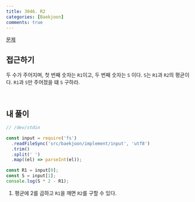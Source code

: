 ```yaml
---
title: 3046. R2
categories: [Baekjoon]
comments: true
---
```


[문제](https://www.acmicpc.net/problem/3046)

## 접근하기

두 수가 주어지며, 첫 번째 숫자는 `R1`이고, 두 번째 숫자는 `S` 이다. `S`는 `R1`과 `R2`의 평균이다. `R1`과 `S`만 주어졌을 떄 `S` 구하라.

<br>

## 내 풀이

```js
// /dev/stdin

const input = require('fs')
  .readFileSync('src/baekjoon/implement/input', 'utf8')
  .trim()
  .split(' ')
  .map((el) => parseInt(el));

const R1 = input[0];
const S = input[1];
console.log(S * 2 - R1);
```

1. 평균에 2를 곱하고 `R1`을 깨면 `R2`를 구할 수 있다.

